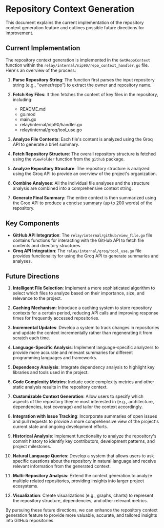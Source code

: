 # Repository Context Generation

This document explains the current implementation of the repository context generation feature and outlines possible future directions for improvement.

## Current Implementation

The repository context generation is implemented in the `GetRepoContext` function within the `relay/internal/nip90/repo_context_handler.go` file. Here's an overview of the process:

1. **Parse Repository String**: The function first parses the input repository string (e.g., "owner/repo") to extract the owner and repository name.

2. **Fetch Key Files**: It then fetches the content of key files in the repository, including:
   - README.md
   - go.mod
   - main.go
   - relay/internal/nip90/handler.go
   - relay/internal/groq/tool_use.go

3. **Analyze File Contents**: Each file's content is analyzed using the Groq API to generate a brief summary.

4. **Fetch Repository Structure**: The overall repository structure is fetched using the `ViewFolder` function from the `github` package.

5. **Analyze Repository Structure**: The repository structure is analyzed using the Groq API to provide an overview of the project's organization.

6. **Combine Analyses**: All the individual file analyses and the structure analysis are combined into a comprehensive context string.

7. **Generate Final Summary**: The entire context is then summarized using the Groq API to produce a concise summary (up to 200 words) of the repository.

## Key Components

- **GitHub API Integration**: The `relay/internal/github/view_file.go` file contains functions for interacting with the GitHub API to fetch file contents and directory structures.
- **Groq API Integration**: The `relay/internal/groq/tool_use.go` file provides functionality for using the Groq API to generate summaries and analyses.

## Future Directions

1. **Intelligent File Selection**: Implement a more sophisticated algorithm to select which files to analyze based on their importance, size, and relevance to the project.

2. **Caching Mechanism**: Introduce a caching system to store repository contexts for a certain period, reducing API calls and improving response times for frequently accessed repositories.

3. **Incremental Updates**: Develop a system to track changes in repositories and update the context incrementally rather than regenerating it from scratch each time.

4. **Language-Specific Analysis**: Implement language-specific analyzers to provide more accurate and relevant summaries for different programming languages and frameworks.

5. **Dependency Analysis**: Integrate dependency analysis to highlight key libraries and tools used in the project.

6. **Code Complexity Metrics**: Include code complexity metrics and other static analysis results in the repository context.

7. **Customizable Context Generation**: Allow users to specify which aspects of the repository they're most interested in (e.g., architecture, dependencies, test coverage) and tailor the context accordingly.

8. **Integration with Issue Tracking**: Incorporate summaries of open issues and pull requests to provide a more comprehensive view of the project's current state and ongoing development efforts.

9. **Historical Analysis**: Implement functionality to analyze the repository's commit history to identify key contributors, development patterns, and project milestones.

10. **Natural Language Queries**: Develop a system that allows users to ask specific questions about the repository in natural language and receive relevant information from the generated context.

11. **Multi-Repository Analysis**: Extend the context generation to analyze multiple related repositories, providing insights into larger project ecosystems.

12. **Visualization**: Create visualizations (e.g., graphs, charts) to represent the repository structure, dependencies, and other relevant metrics.

By pursuing these future directions, we can enhance the repository context generation feature to provide more valuable, accurate, and tailored insights into GitHub repositories.